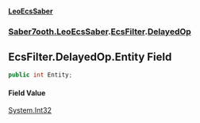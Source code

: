 #### [LeoEcsSaber](index.md 'index')
### [Saber7ooth.LeoEcsSaber](Saber7ooth.LeoEcsSaber.md 'Saber7ooth.LeoEcsSaber').[EcsFilter](EcsFilter.md 'Saber7ooth.LeoEcsSaber.EcsFilter').[DelayedOp](EcsFilter.DelayedOp.md 'Saber7ooth.LeoEcsSaber.EcsFilter.DelayedOp')

## EcsFilter.DelayedOp.Entity Field

```csharp
public int Entity;
```

#### Field Value
[System.Int32](https://docs.microsoft.com/en-us/dotnet/api/System.Int32 'System.Int32')